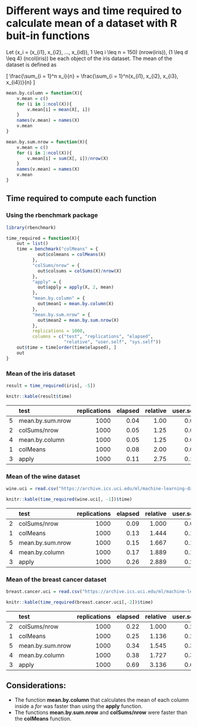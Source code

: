 Different ways and time required to calculate mean of a dataset with R
buit-in functions
================

Let \(x_i = (x_{i1}, x_{i2}, ..., x_{id}), 1 \leq i \leq n = 150\)
(nrow(iris)), \(1 \leq d \leq 4\) (ncol(iris)) be each object of the
iris dataset. The mean of the dataset is defined as

\[ \frac{\sum_{i = 1}^n x_i}{n} = \frac{\sum_{i = 1}^n(x_{i1}, x_{i2}, x_{i3}, x_{i4})}{n} \]

``` r
mean.by.column = function(X){
    v.mean = c()
    for (i in 1:ncol(X)){
        v.mean[i] = mean(X[, i])
    }
    names(v.mean) = names(X)
    v.mean
}
```

``` r
mean.by.sum.nrow = function(X){
    v.mean = c()
    for (i in 1:ncol(X)){
        v.mean[i] = sum(X[, i])/nrow(X)
    }
    names(v.mean) = names(X)
    v.mean
}
```

## Time required to compute each function

### Using the rbenchmark package

``` r
library(rbenchmark)
```

``` r
time_required = function(X){
    out = list()
    time = benchmark("colMeans" = {
            out$colmeans = colMeans(X)
          },
          "colSums/nrow" = {
            out$colsums = colSums(X)/nrow(X)
          },
          "apply" = {
            out$apply = apply(X, 2, mean)
          },
          "mean.by.column" = {
            out$mean1 = mean.by.column(X)
          },
          "mean.by.sum.nrow" = {
            out$mean2 = mean.by.sum.nrow(X)
          },
          replications = 1000,
          columns = c("test", "replications", "elapsed",
                      "relative", "user.self", "sys.self"))
    out$time = time[order(time$elapsed), ]
    out
}    
```

### Mean of the iris dataset

``` r
result = time_required(iris[, -5])

knitr::kable(result$time)
```

|   | test             | replications | elapsed | relative | user.self | sys.self |
| :- | :--------------- | -----------: | ------: | -------: | --------: | -------: |
| 5 | mean.by.sum.nrow |         1000 |    0.04 |     1.00 |      0.05 |        0 |
| 2 | colSums/nrow     |         1000 |    0.05 |     1.25 |      0.04 |        0 |
| 4 | mean.by.column   |         1000 |    0.05 |     1.25 |      0.04 |        0 |
| 1 | colMeans         |         1000 |    0.08 |     2.00 |      0.08 |        0 |
| 3 | apply            |         1000 |    0.11 |     2.75 |      0.11 |        0 |

### Mean of the wine dataset

``` r
wine.uci = read.csv("https://archive.ics.uci.edu/ml/machine-learning-databases/wine/wine.data", header = FALSE)
```

``` r
knitr::kable(time_required(wine.uci[, -1])$time)
```

|   | test             | replications | elapsed | relative | user.self | sys.self |
| :- | :--------------- | -----------: | ------: | -------: | --------: | -------: |
| 2 | colSums/nrow     |         1000 |    0.09 |    1.000 |      0.09 |     0.00 |
| 1 | colMeans         |         1000 |    0.13 |    1.444 |      0.10 |     0.01 |
| 5 | mean.by.sum.nrow |         1000 |    0.15 |    1.667 |      0.16 |     0.00 |
| 4 | mean.by.column   |         1000 |    0.17 |    1.889 |      0.17 |     0.00 |
| 3 | apply            |         1000 |    0.26 |    2.889 |      0.27 |     0.00 |

### Mean of the breast cancer dataset

``` r
breast.cancer.uci = read.csv("https://archive.ics.uci.edu/ml/machine-learning-databases/breast-cancer-wisconsin/wdbc.data", header = FALSE)
```

``` r
knitr::kable(time_required(breast.cancer.uci[,-2])$time)
```

|   | test             | replications | elapsed | relative | user.self | sys.self |
| :- | :--------------- | -----------: | ------: | -------: | --------: | -------: |
| 2 | colSums/nrow     |         1000 |    0.22 |    1.000 |      0.22 |        0 |
| 1 | colMeans         |         1000 |    0.25 |    1.136 |      0.25 |        0 |
| 5 | mean.by.sum.nrow |         1000 |    0.34 |    1.545 |      0.34 |        0 |
| 4 | mean.by.column   |         1000 |    0.38 |    1.727 |      0.38 |        0 |
| 3 | apply            |         1000 |    0.69 |    3.136 |      0.69 |        0 |

## Considerations:

  - The function **mean.by.column** that calculates the mean of each
    column inside a *for* was faster than using the **apply** function.
  - The functions **mean.by.sum.nrow** and **colSums/nrow** were faster
    than the **colMeans** function.
